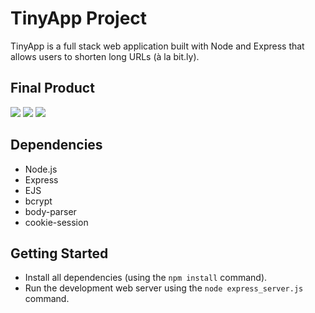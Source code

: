 # TinyApp Project

TinyApp is a full stack web application built with Node and Express that allows users to shorten long URLs (à la bit.ly).

## Final Product
![](https://github.com/feltfan/tinyapp1/blob/master/docs/login.png?raw=true)
![](https://github.com/feltfan/tinyapp1/blob/master/docs/create-tiny.png?raw=true)
![](https://github.com/feltfan/tinyapp1/blob/master/docs/urls-page.png?raw=true)

## Dependencies

- Node.js
- Express
- EJS
- bcrypt
- body-parser
- cookie-session


## Getting Started

- Install all dependencies (using the `npm install` command).
- Run the development web server using the `node express_server.js` command.